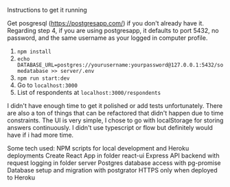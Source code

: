 Instructions to get it running

Get posgresql (https://postgresapp.com/) if you don't already have it. Regarding step 4, if you are using postgresapp, it defaults to port 5432, no password, and the same username as your logged in computer profile.

1. `npm install`
2. `echo DATABASE_URL=postgres://yourusername:yourpassword@127.0.0.1:5432/somedatabase >> server/.env`
3. `npm run start:dev`
4. Go to `localhost:3000`
5. List of respondents at `localhost:3000/respondents`

I didn't have enough time to get it polished or add tests unfortunately. There are also a ton of things that can be refactored that didn't happen due to time constraints. The UI is very simple, I chose to go with localStorage for storing answers continuously. I didn't use typescript or flow but definitely would have if i had more time.

Some tech used:
NPM scripts for local development and Heroku deployments
Create React App in folder react-ui
Express API backend with request logging in folder server
Postgres database access with pg-promise
Database setup and migration with postgrator
HTTPS only when deployed to Heroku
